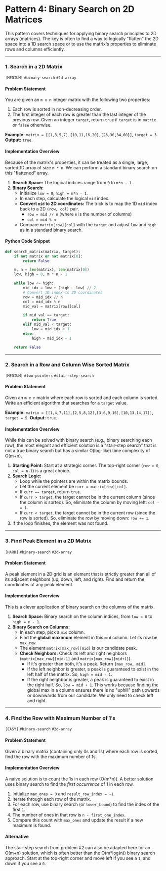 # Pattern 4: Binary Search on 2D Matrices

This pattern covers techniques for applying binary search principles to 2D arrays (matrices). The key is often to find a way to logically "flatten" the 2D space into a 1D search space or to use the matrix's properties to eliminate rows and columns efficiently.

---

### 1. Search in a 2D Matrix
`[MEDIUM]` `#binary-search` `#2d-array`

#### Problem Statement
You are given an `m x n` integer matrix with the following two properties:
1.  Each row is sorted in non-decreasing order.
2.  The first integer of each row is greater than the last integer of the previous row.
Given an integer `target`, return `true` if `target` is in `matrix` or `false` otherwise.

**Example:** `matrix = [[1,3,5,7],[10,11,16,20],[23,30,34,60]]`, `target = 3`. **Output:** `true`.

#### Implementation Overview
Because of the matrix's properties, it can be treated as a single, large, sorted 1D array of size `m * n`. We can perform a standard binary search on this "flattened" array.
1.  **Search Space:** The logical indices range from `0` to `m*n - 1`.
2.  **Binary Search:**
    -   Initialize `low = 0`, `high = m*n - 1`.
    -   In each step, calculate the logical `mid` index.
    -   **Convert `mid` to 2D coordinates:** The trick is to map the 1D `mid` index back to a 2D `(row, col)` pair.
        -   `row = mid // n` (where `n` is the number of columns)
        -   `col = mid % n`
    -   Compare `matrix[row][col]` with the `target` and adjust `low` and `high` as in a standard binary search.

#### Python Code Snippet
```python
def search_matrix(matrix, target):
    if not matrix or not matrix[0]:
        return False

    m, n = len(matrix), len(matrix[0])
    low, high = 0, m * n - 1

    while low <= high:
        mid_idx = low + (high - low) // 2
        # Convert 1D index to 2D coordinates
        row = mid_idx // n
        col = mid_idx % n
        mid_val = matrix[row][col]

        if mid_val == target:
            return True
        elif mid_val < target:
            low = mid_idx + 1
        else:
            high = mid_idx - 1

    return False
```

---

### 2. Search in a Row and Column Wise Sorted Matrix
`[MEDIUM]` `#two-pointers` `#stair-step-search`

#### Problem Statement
Given an `m x n` matrix where each row is sorted and each column is sorted. Write an efficient algorithm that searches for a `target` value.

**Example:** `matrix = [[1,4,7,11],[2,5,8,12],[3,6,9,16],[10,13,14,17]]`, `target = 5`. **Output:** `true`.

#### Implementation Overview
While this can be solved with binary search (e.g., binary searching each row), the most elegant and efficient solution is a "stair-step search" that is not a true binary search but has a similar O(log-like) time complexity of O(m+n).
1.  **Starting Point:** Start at a strategic corner. The top-right corner (`row = 0`, `col = n-1`) is a great choice.
2.  **Search Logic:**
    -   Loop while the pointers are within the matrix bounds.
    -   Let the current element be `curr = matrix[row][col]`.
    -   If `curr == target`, return `true`.
    -   If `curr > target`, the target cannot be in the current column (since the column is sorted). So, eliminate the column by moving left: `col -= 1`.
    -   If `curr < target`, the target cannot be in the current row (since the row is sorted). So, eliminate the row by moving down: `row += 1`.
3.  If the loop finishes, the element was not found.

---

### 3. Find Peak Element in a 2D Matrix
`[HARD]` `#binary-search` `#2d-array`

#### Problem Statement
A peak element in a 2D grid is an element that is strictly greater than all of its adjacent neighbors (up, down, left, and right). Find and return the coordinates of any peak element.

#### Implementation Overview
This is a clever application of binary search on the columns of the matrix.
1.  **Search Space:** Binary search on the column indices, from `low = 0` to `high = n - 1`.
2.  **Binary Search on Columns:**
    -   In each step, pick a `mid` column.
    -   Find the **global maximum** element in this `mid` column. Let its row be `max_row`.
    -   The element `matrix[max_row][mid]` is our candidate peak.
    -   **Check Neighbors:** Check its left and right neighbors (`matrix[max_row][mid-1]` and `matrix[max_row][mid+1]`).
        -   If it's greater than both, it's a peak. Return `[max_row, mid]`.
        -   If the left neighbor is greater, a peak is guaranteed to exist in the left half of the matrix. So, `high = mid - 1`.
        -   If the right neighbor is greater, a peak is guaranteed to exist in the right half. So, `low = mid + 1`.
This works because finding the global max in a column ensures there is no "uphill" path upwards or downwards from our candidate. We only need to check left and right.

---

### 4. Find the Row with Maximum Number of 1's
`[EASY]` `#binary-search` `#2d-array`

#### Problem Statement
Given a binary matrix (containing only 0s and 1s) where each row is sorted, find the row with the maximum number of 1s.

#### Implementation Overview
A naive solution is to count the 1s in each row (O(m*n)). A better solution uses binary search to find the *first occurrence* of 1 in each row.
1.  Initialize `max_ones = 0` and `result_row_index = -1`.
2.  Iterate through each row of the matrix.
3.  For each row, use binary search (or `lower_bound`) to find the index of the first `1`.
4.  The number of ones in that row is `n - first_one_index`.
5.  Compare this count with `max_ones` and update the result if a new maximum is found.

#### Alternative
The stair-step search from problem #2 can also be adapted here for an O(m+n) solution, which is often better than the O(m*log(n)) binary search approach. Start at the top-right corner and move left if you see a `1`, and down if you see a `0`.
